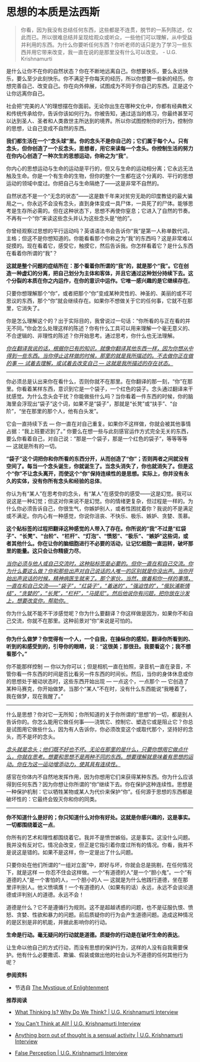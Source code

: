 # 思想的本质是法西斯


<!-- 你不想成为一个正常人，你不想成为一个普通人。这就是真正的问题所在。做一个普通人是最困难的事情。文化要求你必须成为你本身以外的东西。这已经创造了某种势头 — 一种巨大的、强大的思想运动，要求你应该成为与你本身不同的东西。这就是它的全部。 -->

<!-- 只有这一个想法：“如何？”这个有机体感兴趣的一个问题是"如何摆脱整个奴役，摆脱整个文化的窒息影响"这个问题是这个有机体唯一的问题 — 不是一个词，也不是一个思想 — 整个人类有机体就是那个问题。我不知道我说的是否清楚。 -->

> 你看，因为我没有总结任何东西，这些都是不连贯，脱节的一系列陈述，仅此而已。所以很难总结并呈现给观众或听众，一些他们可以理解，从中受益并利用的东西。为什么你要听任何东西？你听老师的话只是为了学习一些东西并用它带来改变，我一直在说的是那里没有什么可以改变。         - U.G. Krishnamurti

是什么让你不在你的自然状态？你在不断地远离自己。你想要快乐，要么永远快乐，要么至少此刻快乐。你不满足于你每天的经历，所以你想要一些新的经历。你想完善自己、改变自己。你在向外伸展，试图成为不同于你自己的东西。正是这个让你远离你自己。

社会把“完美的人”的理想摆在你面前。无论你出生在哪种文化中，你都有经典教义和传统传承给你，告诉你该如何行为。你被告知，通过适当的练习，你最终甚至可以达到圣人、圣者和人类救世主所达到的境界。所以你试图控制你的行为，控制你的思想，让自己变成不自然的东西。

**我们都生活在一个“念头球”里。你的念头不是你自己的；它们属于每个人。只有念头，但你创造了一个反念头，思想者，用它来读每一个念头。你控制生活的努力在你内心创造了一种次生的思想运动，你称之为“我”**。

你内心的思想运动与生命的运动是平行的，但又与生命的运动相分离；它永远无法触及生命。你是一个有生命的生物，但你的整个一生都在这个分离的、平行的思想运动的领域中度过。你把自己与生命隔绝了——这是非常不自然的。

自然状态不是一个“无念的状态”——这是数千年来对贫穷无助的印度教徒的最大骗局之一。你永远不会没有念头，直到身体变成一具尸体，一具死了的尸体。能够思考是生存所必需的。但在这种状态下，思想不再使你窒息；它进入了自然的节奏。不再有一个“你”来读这些念头并认为这些念头是“他的”。

你曾经观察过思想的平行运动吗？英语语法书会告诉你“我”是第一人称单数代词，主格；但这不是你想知道的。你能看看那个你称之为“我”的东西吗？这是非常难以捉摸的。现在看着它，感受它，触摸它，然后告诉我。你怎样看着它？是什么东西在看着你所谓的“我”？

**这就是整个问题的症结所在：那个看着你所谓的“我”的，就是那个“我”。它在创造一种虚幻的分离，把自己划分为主体和客体，并且它通过这种划分持续下去。这个分裂的本质在你之内运作，在你的意识中运作。它唯一感兴趣的是它继续存在**。

只要你想理解那个“你”，或者把那个“你”变成某种灵性的、神圣的、美丽的或不可思议的东西，那个“你”就会继续存在。如果你不想做关于它的任何事，它就不在那里，它消失了。

你是怎么理解这个的？出于实际目的，我曾说过一句话：“你所看的与正在看的并无不同。”你会怎么处理这样的陈述？你有什么工具可以用来理解一个毫无意义的、不合逻辑的、非理性的陈述？你开始思考。通过思考，你什么也无法理解。

[*你在翻译我说的话，根据你已有的知识，就像你翻译其他东西一样，因为你想从中得到一些东西。当你停止这样做的时候，那里的就是我所描述的。不去做你正在做的事 — 试着去理解，或试着去改变自己 — 这就是我所描述的存在状态。*]()

---

你必须总是认出来你在看什么，否则你就不在那里。在你翻译的那一刻，“你”在那里。你看着某样东西，意识到它是一个袋子，一个红色的袋子。念头通过翻译来干扰感觉。为什么念头会干扰？你能做些什么吗？当你看着一件东西的时候，你的脑海里会浮现出“袋子”这个词，如果不是“袋子”，那就是“长凳”或“扶手”、“台阶”，“坐在那里的那个人，他有白头发”。

它会一直持续下去 — 你一直在对自己重复。如果你不这样做，你就会被其他事情占据：“我上班要迟到了。” 你要么在想一些与此刻感官运作方式完全无关的东西，要么你看着自己，对自己说：“那是一个袋子，那是一个红色的袋子”，等等等等 — 这就是所有的一切。

**“袋子”这个词把你和你所看的东西分开，从而创造了“你”；否则两者之间就没有空间了。每当一个念头诞生，你就诞生了。当念头消失了，你也就消失了。但是这个“你”不让念头离开，而使这个“你”保持连续性的是思想。实际上，你并没有永久的实体，没有你所有念头和经验的总体**。

你认为有“某人”在思考你的念头，有“某人”在感受你的感受——这是幻觉。我可以说这是一种幻觉；但这对你来说不是幻觉。你的情绪更复杂，但过程是一样的。为什么你必须告诉自己，你很生气，你嫉妒别人，或者性困扰着你？我说的不是满足或不满足。你内心有一种感觉，你说你沮丧、不快乐、极乐、嫉妒、贪婪、羡慕。

**这个贴标签的过程把翻译这种感觉的人带入了存在。你所说的“我”不过是“红袋子”、“长凳”、“台阶”、“栏杆”、“灯泡”、“愤怒”、“极乐”、“嫉妒”这些词，或者其他什么。你在让你的脑细胞进行不必要的活动，让记忆细胞一直运转，破坏那里的能量。这只会让你精疲力尽**。

[*当你必须与他人或自己交流时，这种贴标签是必要的。但你一直在和自己交流。你为什么要这么做？你和那些出声对自己说话的人唯一的区别就是你没出声。当你开始出声说话的时候，精神病医生就来了。那个家伙，当然，做着和你一样的事情，一直在和自己交流——“袋子”，“红袋子”，“着迷的”，“强迫性的”，“俄狄浦斯情结”，“贪婪的”，“长凳”，“栏杆”，“马提尼”。然后他说你有问题，把你放在沙发上，想要改变你，帮助你。*]()

你为什么就不能不干涉感觉呢？你为什么要翻译？你这样做是因为，如果你不和自己交流，你就不在那里。这种前景对“你”来说是可怕的。

---

**你为什么做梦？你觉得有一个人，一个自我，在操纵你的感知，翻译你所看到的、听到的和感受到的，引导你的眼睛，说：“这很美；那很丑。我要看这个；我不想看那个。”** 

你不能那样控制 — 你以为你可以；但是相机一直在拍照，录音机一直在录音，不管你看一件东西的时间是否比看另一件东西的时间长。然后，当你的身体休息或你的思想处于被动状态时，这些东西开始出现 — 一点这个，一点那个 — 它创造了某种马赛克，你开始做梦。当那个“某人”不在时，没有什么东西能说“我睡着了，我在做梦，现在我醒了。”

---

什么是思想？你对它一无所知；你所知道的关于你所谓的“思想”的一切，都是别人告诉你的。你怎么能用它做任何事——浇筑它、控制它、塑造它或是阻止它？你总是试图用它做些什么，因为有人告诉你，你必须改变这个或取代那个，坚持好的念头，而不是坏的念头。

[*念头就是念头；他们既不好也不坏。无论在那里的是什么，只要你想用它做点什么，你就在思考。想要和思想不是两种不同的东西。想要理解就意味着有思想的运动。你在为这一运动增添动力，使其具有连续性。*]()

感官在你体内不自然地发挥作用，因为你想用它们来获得某种东西。你为什么应该得到任何东西？因为你想让你所谓的“你”继续下去。你在保护这种连续性。思想是一种保护机制：它以牺牲某物或某人为代价来保护“你”。任何源于思想的东西都是破坏性的：它最终会毁灭你和你的同类。

---

**你不知道什么是好的；你只知道什么对你有好处。这就是你感兴趣的，这是事实。一切都围绕着这一点**。

你所有的艺术和理性都围绕着它。我并不是愤世嫉俗。这是事实。这没什么问题。我并没有反对它。情况会改变，但正是它指引着你度过所有的情况。你看，我并不是说这是错的。如果不是这样，你一定是出了什么问题。

只要你处在他们所谓的“一组对立面”中，即好与坏，你就会总是挑剔，在任何情况下，就是这样 — 你忍不住会这样做。一个“有道德的人”是一个“胆小鬼”。一个“有道德的人”是一个害怕的人，一个胆小的人 — 这就是为什么他践行道德，坐在那里评判别人。他义愤填膺！一个有道德的人（如果有的话）永远，永远不会谈论道德或评判别人的道德。永远不会！

道德是什么？它不是遵循行为规则。这不是超越诱惑的问题，也不是征服仇恨、愤怒、贪婪、性欲和暴力的问题。前后质疑你的行为会产生道德问题。造成这种情况的是区别是非的机能，并据此影响你的行动。

**生命是行动。毫无疑问的行动就是道德。质疑你的行动是在破坏生命的表达**。

让生命以他自己的方式行动，而没有思想的保护行为，这样的人没有自我需要保护。他有什么必要撒谎、欺骗、假装或做出他的社会认为不道德的任何其他行为呢？

**参阅资料**

- 节选自 [The Mystique of Enlightenment](https://www.holybooks.com/wp-content/uploads/U.G.-Krishnamurti-The-Mystique-of-Enlightenment.pdf)

**推荐阅读**

- [What Thinking Is? Why Do We Think? | U.G. Krishnamurti Interview](https://www.youtube.com/watch?v=9olyqhwf2y4)

- [You Can't Think at All! | U.G. Krishnamurti Interview](https://www.youtube.com/watch?v=HKhWl9JfgYY)

- [Anything born out of thought is a sensual activity | U.G. Krishnamurti Interview](https://www.youtube.com/watch?v=x5RilCu8--s)

<!-- 为什么你要听任何东西？你听老师的话只是为了学习一些东西并用它带来改变，我一直在说的是那里没有什么可以改变。 -->

- [False Perception | U.G. Krishnamurti Interview](https://www.youtube.com/watch?v=EQFrUKQfO4k&list=PLJGnfFmap7N9BTHNv4mIaqgyv-Co1K0Sy&index=6)
